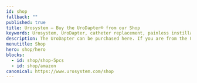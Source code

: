 ```yaml
---
id: shop
fallback: ""
published: true
title: Urosystem – Buy the UroDapter® from our Shop
keywords: Urosystem, UroDapter, catheter replacement, painless instillation, urological adapter, syringe adapter, buy, webshop, Amazon
description: The UroDapter can be purchased here. If you are from the US or Canada, visit our Amazon page.
menutitle: Shop
hero: shop/hero
blocks:
  - id: shop/shop-5pcs
  - id: shop/amazon
canonical: https://www.urosystem.com/shop
---
```

